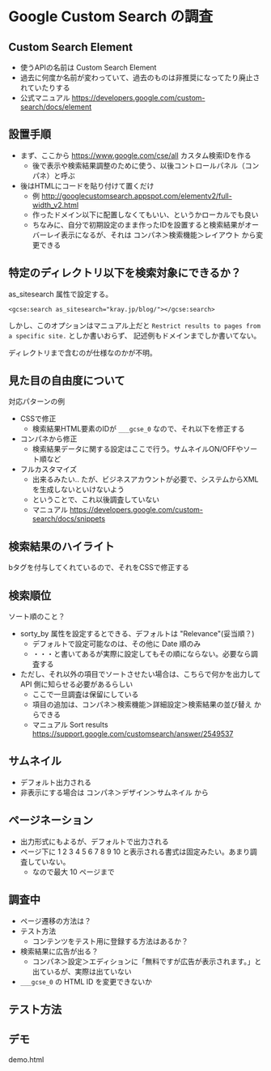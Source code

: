 # Google Custom Search の調査


## Custom Search Element

- 使うAPIの名前は Custom Search Element
- 過去に何度か名前が変わっていて、過去のものは非推奨になってたり廃止されていたりする
- 公式マニュアル https://developers.google.com/custom-search/docs/element


## 設置手順

- まず、ここから https://www.google.com/cse/all カスタム検索IDを作る
  - 後で表示や検索結果調整のために使う、以後コントロールパネル（コンパネ）と呼ぶ
- 後はHTMLにコードを貼り付けて置くだけ
  - 例 http://googlecustomsearch.appspot.com/elementv2/full-width_v2.html
  - 作ったドメイン以下に配置しなくてもいい、というかローカルでも良い
  - ちなみに、自分で初期設定のまま作ったIDを設置すると検索結果がオーバーレイ表示になるが、それは コンパネ＞検索機能＞レイアウト から変更できる


## 特定のディレクトリ以下を検索対象にできるか？

as_sitesearch 属性で設定する。

```
<gcse:search as_sitesearch="kray.jp/blog/"></gcse:search>
```

しかし、このオプションはマニュアル上だと `Restrict results to pages from a specific site.` としか書いおらず、
記述例もドメインまでしか書いてない。

ディレクトリまで含むのが仕様なのかが不明。


## 見た目の自由度について

対応パターンの例

- CSSで修正
  - 検索結果HTML要素のIDが `___gcse_0` なので、それ以下を修正する
- コンパネから修正
  - 検索結果データに関する設定はここで行う。サムネイルON/OFFやソート順など
- フルカスタマイズ
  - 出来るみたい.. たが、ビジネスアカウントが必要で、システムからXMLを生成しないといけないよう
  - ということで、これ以後調査していない
  - マニュアル https://developers.google.com/custom-search/docs/snippets


## 検索結果のハイライト

bタグを付与してくれているので、それをCSSで修正する


## 検索順位

ソート順のこと？

- sorty_by 属性を設定するとできる、デフォルトは "Relevance"(妥当順？)
  - デフォルトで設定可能なのは、その他に Date 順のみ
  - ・・・と書いてあるが実際に設定してもその順にならない。必要なら調査する
- ただし、それ以外の項目でソートさせたい場合は、こちらで何かを出力して API 側に知らせる必要があるらしい
  - ここで一旦調査は保留にしている
  - 項目の追加は、コンパネ＞検索機能＞詳細設定＞検索結果の並び替え からできる
  - マニュアル Sort results https://support.google.com/customsearch/answer/2549537


## サムネイル

- デフォルト出力される
- 非表示にする場合は コンパネ＞デザイン＞サムネイル から


## ページネーション

- 出力形式にもよるが、デフォルトで出力される
- ページ下に 1 2 3 4 5 6 7 8 9 10 と表示される書式は固定みたい。あまり調査していない。
  - なので最大 10 ページまで


## 調査中

- ページ遷移の方法は？
- テスト方法
  - コンテンツをテスト用に登録する方法はあるか？
- 検索結果に広告が出る？
  - コンパネ＞設定＞エディションに「無料ですが広告が表示されます。」と出ているが、実際は出ていない
- `___gcse_0` の HTML ID を変更できないか


## テスト方法


## デモ

demo.html
